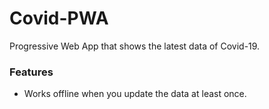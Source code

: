 # Covid-PWA
Progressive Web App that shows the latest data of Covid-19.

### Features
- Works offline when you update the data at least once.
